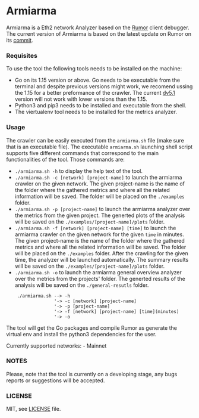 # Armiarma
Armiarma is a Eth2 network Analyzer based on the [Rumor](https://github.com/protolambda/rumor) client debugger. The current version of Armiarma is based on the latest update on Rumor on its [commit](https://github.com/protolambda/rumor/commit/d42e0da5729ca887e26f43e8cf4f290a61dbdc26).

### Requisites
To use the tool the following tools needs to be installed on the machine:
- Go on its 1.15 version or above. Go needs to be executable from the terminal and despite previous versions might work, we recomend ussing the 1.15 for a better preformance of the crawler. The current [dv5.1](https://github.com/ethereum/devp2p/blob/master/discv5/discv5.md) version will not work with lower versions than the 1.15.
- Python3 and pip3 needs to be installed and executable from the shell.
- The viertualenv tool needs to be installed for the metrics analyzer. 

### Usage
The crawler can be easily executed from the `armiarma.sh` file (make sure that is an executable file). 
The executable `armiarma.sh` launching shell script supports five different commands that correspond to the main functionalities of the tool.
Those commands are:

- `./armiarma.sh -h` to display the help text of the tool. 
- `./armiarma.sh -c [network] [project-name]` to launch the armiarma crawler on the given network. The given project-name is the name of the folder where the gathered metrics and where all the related information will be saved. The folder will be placed on the `./examples` folder. 
- `./armiarma.sh -p [project-name]` to launch the armiarma analyzer over the metrics from the given project. The generted plots of the analysis will be saved on the `./examples/[project-name]/plots` folder.
- `./armiarma.sh -f [network] [project-name] [time]` to launch the armiarma crawler on the given network for the given `time` in minutes. The given project-name is the name of the folder where the gathered metrics and where all the related information will be saved. The folder will be placed on the `./examples` folder. After the crawling for the given time, the analyzer will be launched automatically. The summary results will be saved on the `./examples/[project-name]/plots` folder.
- `./armiarma.sh -o` to launch the armiarma general overview analyzer over the metrics from the projects' folder. The generted results of the analysis will be saved on the `./general-resutls` folder.

```
    ./armiarma.sh --> -h
                  '-> -c [network] [project-name]
                  '-> -p [project-name]
                  '-> -f [network] [project-name] [time](minutes)
                  '-> -o 
```

The tool will get the Go packages and compile Rumor as generate the virtual env and install the python3 dependencies for the user.  

Currently supported networks:
    - Mainnet

### NOTES
Please, note that the tool is currently on a developing stage, any bugs reports or suggestions will be accepted.

### LICENSE

MIT, see [LICENSE](https://github.com/Cortze/armiarma/blob/master/LICENSE) file.
